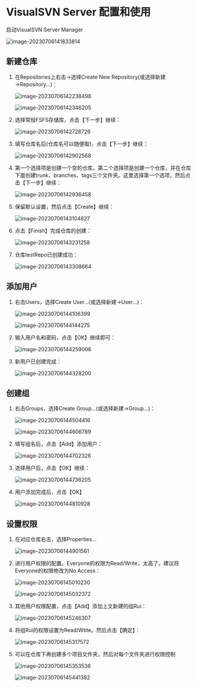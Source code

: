# VisualSVN Server 配置和使用

启动VisualSVN Server Manager

![image-20230706141833814](https://cdn.jsdelivr.net/gh/letengzz/Two-C@main/img/202307111002418.png)

## 新建仓库

1. 在Repositories上右击→选择Create New Repository(或选择新建→Repository…)：

   ![image-20230706142238498](https://cdn.jsdelivr.net/gh/letengzz/Two-C@main/img/202307111002921.png)

   ![image-20230706142346205](https://cdn.jsdelivr.net/gh/letengzz/Two-C@main/img/202307111002275.png)

2. 选择常规FSFS存储库，点击【下一步】继续：

   ![image-20230706142728726](https://cdn.jsdelivr.net/gh/letengzz/Two-C@main/img/202307111002378.png)

3. 填写仓库名后(仓库名可以随便取)，点击【下一步】继续：

   ![image-20230706142902568](https://cdn.jsdelivr.net/gh/letengzz/Two-C@main/img/202307111004552.png)

4. 第一个选择项是创建一个空的仓库，第二个选择项是创建一个仓库，并在仓库下面创建trunk、branches、tags三个文件夹。这里选择第一个选项，然后点击【下一步】继续：

   ![image-20230706142936458](https://cdn.jsdelivr.net/gh/letengzz/Two-C@main/img/202307111002153.png)

5. 保留默认设置，然后点击【Create】继续：

   ![image-20230706143104827](https://cdn.jsdelivr.net/gh/letengzz/Two-C@main/img/202307111002450.png)

6. 点击【Finish】完成仓库的创建：

   ![image-20230706143231258](https://cdn.jsdelivr.net/gh/letengzz/Two-C@main/img/202307111002855.png)

7. 仓库testRepo已创建成功：

   ![image-20230706143308664](https://cdn.jsdelivr.net/gh/letengzz/Two-C@main/img/202307111003013.png)

## 添加用户

1. 右击Users，选择Create User…(或选择新建→User…)：

   ![image-20230706144106399](https://cdn.jsdelivr.net/gh/letengzz/Two-C@main/img/202307111003376.png)

   ![image-20230706144144275](https://cdn.jsdelivr.net/gh/letengzz/Two-C@main/img/202307111003935.png)

2. 输入用户名和密码，点击【OK】继续即可：

   ![image-20230706144259006](https://cdn.jsdelivr.net/gh/letengzz/Two-C@main/img/202307111003651.png)

3. 新用户已创建完成：

   ![image-20230706144328200](https://cdn.jsdelivr.net/gh/letengzz/Two-C@main/img/202307111003465.png)

## 创建组

1. 右击Groups，选择Create Group…(或选择新建→Group…)：

   ![image-20230706144504416](https://cdn.jsdelivr.net/gh/letengzz/Two-C@main/img/202307111003609.png)

   ![image-20230706144606789](https://cdn.jsdelivr.net/gh/letengzz/Two-C@main/img/202307111003793.png)

2. 填写组名后，点击【Add】添加用户：

   ![image-20230706144702326](https://cdn.jsdelivr.net/gh/letengzz/Two-C@main/img/202307111003720.png)

3. 选择用户后，点击【OK】继续：

   ![image-20230706144736205](https://cdn.jsdelivr.net/gh/letengzz/Two-C@main/img/202307111003276.png)

4. 用户添加完成后，点击【OK】

   ![image-20230706144810928](https://cdn.jsdelivr.net/gh/letengzz/Two-C@main/img/202307111003478.png)

## 设置权限

1. 在对应仓库右击，选择Properties…

   ![image-20230706144901561](https://cdn.jsdelivr.net/gh/letengzz/Two-C@main/img/202307111002668.png)

2. 进行用户权限的配置。Everyone的权限为Read/Write，太高了，建议将Everyone的权限修改为No Access：

   ![image-20230706145010230](https://cdn.jsdelivr.net/gh/letengzz/Two-C@main/img/202307111004019.png)

   ![image-20230706145032372](https://cdn.jsdelivr.net/gh/letengzz/Two-C@main/img/202307111002753.png)

3. 其他用户权限配置，点击【Add】添加上文新建的组Rui：

   ![image-20230706145246307](https://cdn.jsdelivr.net/gh/letengzz/Two-C@main/img/202307111004828.png)

4. 将组Rui的权限设置为Read/Wtite。然后点击【确定】：

   ![image-20230706145317572](https://cdn.jsdelivr.net/gh/letengzz/Two-C@main/img/202307111003667.png)

5. 可以在仓库下再创建多个项目文件夹，然后对每个文件夹进行权限控制

   ![image-20230706145353536](https://cdn.jsdelivr.net/gh/letengzz/Two-C@main/img/202307111002756.png)

   ![image-20230706145441382](https://cdn.jsdelivr.net/gh/letengzz/Two-C@main/img/202307111003315.png)